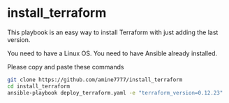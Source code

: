 # install_terraform

This playbook is an easy way to install Terraform with just adding the last version.

You need to have a Linux OS.
You need to have Ansible already installed.

Please copy and paste these commands

```bash
git clone https://github.com/amine7777/install_terraform
cd install_terraform
ansible-playbook deploy_terraform.yaml -e "terraform_version=0.12.23"
```
